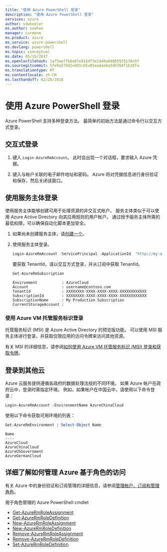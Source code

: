 ```yaml
---
title: "使用 Azure PowerShell 登录"
description: "使用 Azure PowerShell 登录"
services: azure
author: sdwheeler
ms.author: sewhee
manager: carmonm
ms.product: azure
ms.service: azure-powershell
ms.devlang: powershell
ms.topic: conceptual
ms.date: 05/15/2017
ms.openlocfilehash: 1af5aeffb8e87e916df3e2440a84805935136c0f
ms.sourcegitcommit: 5fe9a579d2e0d1cb5a05aadaeba5db784f1b18fa
ms.translationtype: HT
ms.contentlocale: zh-CN
ms.lasthandoff: 02/28/2018
---
```

# <a name="log-in-with-azure-powershell"></a>使用 Azure PowerShell 登录

Azure PowerShell 支持多种登录方法。 最简单的初始方法是通过命令行以交互方式登录。

## <a name="interactive-log-in"></a>交互式登录

1. 键入 `Login-AzureRmAccount`。 此时会出现一个对话框，要求输入 Azure 凭据。

2. 键入与帐户关联的电子邮件地址和密码。 Azure 将对凭据信息进行身份验证和保存，然后关闭该窗口。

## <a name="log-in-with-a-service-principal"></a>使用服务主体登录

使用服务主体能够创建可用于处理资源的非交互式帐户。 服务主体类似于可以使用 Azure Active Directory 向其应用规则的用户帐户。 通过授予服务主体所需的最低权限，可以确保自动化脚本更加安全。

1. 如果尚未创建服务主体，请[创建一个](create-azure-service-principal-azureps.md)。

2. 使用服务主体登录。

    ```powershell
    Login-AzureRmAccount -ServicePrincipal -ApplicationId  "http://my-app" -Credential $pscredential -TenantId $tenantid
    ```

    要获取 TenantId，请以交互方式登录，并从订阅中获取 TenantId。

    ```powershell
    Get-AzureRmSubscription
    ```

    ```
    Environment           : AzureCloud
    Account               : username@contoso.com
    TenantId              : XXXXXXXX-XXXX-XXXX-XXXX-XXXXXXXXXXXX
    SubscriptionId        : XXXXXXXX-XXXX-XXXX-XXXX-XXXXXXXXXXXX
    SubscriptionName      : My Production Subscription
    CurrentStorageAccount :
    ```

### <a name="log-in-using-an-azure-vm-managed-service-identity"></a>使用 Azure VM 托管服务标识登录

托管服务标识 (MSI) 是 Azure Active Directory 的预览版功能。 可以使用 MSI 服务主体进行登录，并获取仅限应用的访问令牌来访问其他资源。

有关 MSI 的详细信息，请参阅[如何使用 Azure VM 托管服务标识 (MSI) 登录和获取令牌](/azure/active-directory/msi-how-to-get-access-token-using-msi)。

## <a name="log-in-to-another-cloud"></a>登录到其他云

Azure 云服务提供遵循各政府的数据处理法规的不同环境。 如果 Azure 帐户在政府云中，登录时需指定环境。 例如，如果帐户在中国云中，请使用以下命令登录：

```powershell
Login-AzureRmAccount -EnvironmentName AzureChinaCloud
```

使用以下命令获取可用环境的列表：

```powershell
Get-AzureRmEnvironment | Select-Object Name
```

```
Name
----
AzureCloud
AzureChinaCloud
AzureUSGovernment
AzureGermanCloud
```

## <a name="learn-more-about-managing-azure-role-based-access"></a>详细了解如何管理 Azure 基于角色的访问

有关 Azure 中的身份验证和订阅管理的详细信息，请参阅[管理帐户、订阅和管理角色](/azure/active-directory/role-based-access-control-configure)。

用于角色管理的 Azure PowerShell cmdlet

* [Get-AzureRmRoleAssignment](/powershell/module/AzureRM.Resources/Get-AzureRmRoleAssignment)
* [Get-AzureRmRoleDefinition](/powershell/module/AzureRM.Resources/Get-AzureRmRoleDefinition)
* [New-AzureRmRoleAssignment](/powershell/module/AzureRM.Resources/New-AzureRmRoleAssignment)
* [New-AzureRmRoleDefinition](/powershell/module/AzureRM.Resources/New-AzureRmRoleDefinition)
* [Remove-AzureRmRoleAssignment](/powershell/module/AzureRM.Resources/Remove-AzureRmRoleAssignment)
* [Remove-AzureRmRoleDefinition](/powershell/module/AzureRM.Resources/Remove-AzureRmRoleDefinition)
* [Set-AzureRmRoleDefinition](/powershell/moduel/AzureRM.Resources/Set-AzureRmRoleDefinition)
